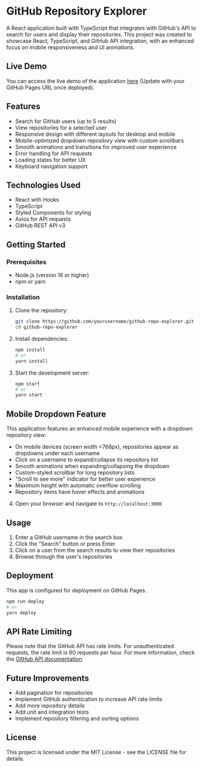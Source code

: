 # GitHub Repository Explorer

A React application built with TypeScript that integrates with GitHub's API to search for users and display their repositories. This project was created to showcase React, TypeScript, and GitHub API integration, with an enhanced focus on mobile responsiveness and UI animations.

## Live Demo

You can access the live demo of the application [here](#) (Update with your GitHub Pages URL once deployed).

## Features

- Search for GitHub users (up to 5 results)
- View repositories for a selected user
- Responsive design with different layouts for desktop and mobile
- Mobile-optimized dropdown repository view with custom scrollbars
- Smooth animations and transitions for improved user experience
- Error handling for API requests
- Loading states for better UX
- Keyboard navigation support

## Technologies Used

- React with Hooks
- TypeScript
- Styled Components for styling
- Axios for API requests
- GitHub REST API v3

## Getting Started

### Prerequisites

- Node.js (version 16 or higher)
- npm or yarn

### Installation

1. Clone the repository:
   ```bash
   git clone https://github.com/yourusername/github-repo-explorer.git
   cd github-repo-explorer
   ```

2. Install dependencies:
   ```bash
   npm install
   # or
   yarn install
   ```

3. Start the development server:
   ```bash
   npm start
   # or
   yarn start
   ```

## Mobile Dropdown Feature

This application features an enhanced mobile experience with a dropdown repository view:

- On mobile devices (screen width <768px), repositories appear as dropdowns under each username
- Click on a username to expand/collapse its repository list
- Smooth animations when expanding/collapsing the dropdown
- Custom-styled scrollbar for long repository lists
- "Scroll to see more" indicator for better user experience
- Maximum height with automatic overflow scrolling
- Repository items have hover effects and animations

4. Open your browser and navigate to `http://localhost:3000`

## Usage

1. Enter a GitHub username in the search box
2. Click the "Search" button or press Enter
3. Click on a user from the search results to view their repositories
4. Browse through the user's repositories

## Deployment

This app is configured for deployment on GitHub Pages.

```bash
npm run deploy
# or
yarn deploy
```

## API Rate Limiting

Please note that the GitHub API has rate limits. For unauthenticated requests, the rate limit is 60 requests per hour. For more information, check the [GitHub API documentation](https://docs.github.com/en/rest/overview/resources-in-the-rest-api#rate-limiting).

## Future Improvements

- Add pagination for repositories
- Implement GitHub authentication to increase API rate limits
- Add more repository details
- Add unit and integration tests
- Implement repository filtering and sorting options

## License

This project is licensed under the MIT License - see the LICENSE file for details.
